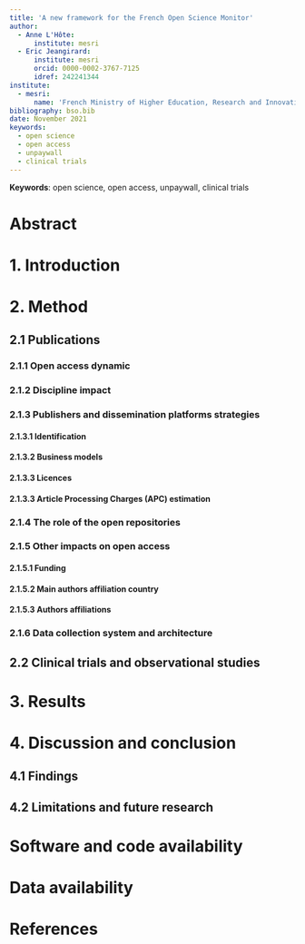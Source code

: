 ```yaml
---
title: 'A new framework for the French Open Science Monitor'
author:
  - Anne L'Hôte:
      institute: mesri
  - Eric Jeangirard:
      institute: mesri
      orcid: 0000-0002-3767-7125
      idref: 242241344
institute:
  - mesri:
      name: 'French Ministry of Higher Education, Research and Innovation, Paris, France'
bibliography: bso.bib
date: November 2021
keywords:
  - open science
  - open access
  - unpaywall
  - clinical trials
---
```


**Keywords**: open science, open access, unpaywall, clinical trials

# Abstract


# 1. Introduction


# 2. Method

## 2.1 Publications

### 2.1.1 Open access dynamic

### 2.1.2 Discipline impact

### 2.1.3 Publishers and dissemination platforms strategies

#### 2.1.3.1 Identification

#### 2.1.3.2 Business models

#### 2.1.3.3 Licences

#### 2.1.3.3 Article Processing Charges (APC) estimation

### 2.1.4 The role of the open repositories

### 2.1.5 Other impacts on open access

#### 2.1.5.1 Funding

#### 2.1.5.2 Main authors affiliation country

#### 2.1.5.3 Authors affiliations

### 2.1.6 Data collection system and architecture

## 2.2 Clinical trials and observational studies

# 3. Results

# 4. Discussion and conclusion

## 4.1 Findings


## 4.2 Limitations and future research


# Software and code availability


# Data availability


# References
